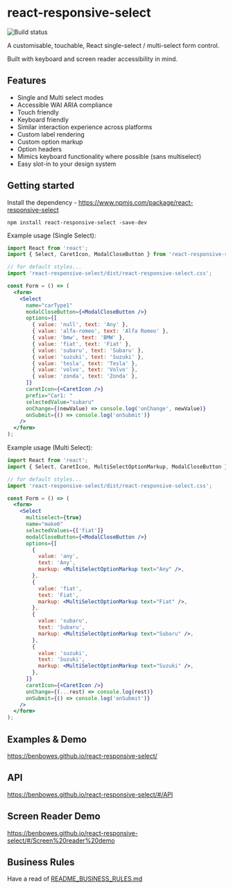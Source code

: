 # react-responsive-select

![Build status](https://api.travis-ci.org/benbowes/react-responsive-select.svg?branch=master)

A customisable, touchable, React single-select / multi-select form control.

Built with keyboard and screen reader accessibility in mind.

## Features

- Single and Multi select modes
- Accessible WAI ARIA compliance
- Touch friendly
- Keyboard friendly
- Similar interaction experience across platforms
- Custom label rendering
- Custom option markup
- Option headers
- Mimics keyboard functionality where possible (sans multiselect)
- Easy slot-in to your design system

## Getting started

Install the dependency - https://www.npmjs.com/package/react-responsive-select

`npm install react-responsive-select -save-dev`

Example usage (Single Select):

```jsx
import React from 'react';
import { Select, CaretIcon, ModalCloseButton } from 'react-responsive-select';

// for default styles...
import 'react-responsive-select/dist/react-responsive-select.css';

const Form = () => (
  <form>
    <Select
      name="carType1"
      modalCloseButton={<ModalCloseButton />}
      options={[
        { value: 'null', text: 'Any' },
        { value: 'alfa-romeo', text: 'Alfa Romeo' },
        { value: 'bmw', text: 'BMW' },
        { value: 'fiat', text: 'Fiat' },
        { value: 'subaru', text: 'Subaru' },
        { value: 'suzuki', text: 'Suzuki' },
        { value: 'tesla', text: 'Tesla' },
        { value: 'volvo', text: 'Volvo' },
        { value: 'zonda', text: 'Zonda' },
      ]}
      caretIcon={<CaretIcon />}
      prefix="Car1: "
      selectedValue="subaru"
      onChange={(newValue) => console.log('onChange', newValue)}
      onSubmit={() => console.log('onSubmit')}
    />
  </form>
);
```

Example usage (Multi Select):

```jsx
import React from 'react';
import { Select, CaretIcon, MultiSelectOptionMarkup, ModalCloseButton } from 'react-responsive-select';

// for default styles...
import 'react-responsive-select/dist/react-responsive-select.css';

const Form = () => (
  <form>
    <Select
      multiselect={true}
      name="make6"
      selectedValues={['fiat']}
      modalCloseButton={<ModalCloseButton />}
      options={[
        {
          value: 'any',
          text: 'Any',
          markup: <MultiSelectOptionMarkup text="Any" />,
        },
        {
          value: 'fiat',
          text: 'Fiat',
          markup: <MultiSelectOptionMarkup text="Fiat" />,
        },
        {
          value: 'subaru',
          text: 'Subaru',
          markup: <MultiSelectOptionMarkup text="Subaru" />,
        },
        {
          value: 'suzuki',
          text: 'Suzuki',
          markup: <MultiSelectOptionMarkup text="Suzuki" />,
        },
      ]}
      caretIcon={<CaretIcon />}
      onChange={(...rest) => console.log(rest)}
      onSubmit={() => console.log('onSubmit')}
    />
  </form>
);
```

## Examples & Demo

https://benbowes.github.io/react-responsive-select/

## API

https://benbowes.github.io/react-responsive-select/#/API

## Screen Reader Demo

https://benbowes.github.io/react-responsive-select/#/Screen%20reader%20demo

## Business Rules

Have a read of [README_BUSINESS_RULES.md](./README_BUSINESS_RULES.md)
